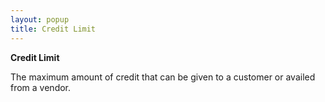 ```yaml
---
layout: popup
title: Credit Limit
---
```



**Credit Limit**


The maximum amount of credit that can be given to a customer or availed from a vendor.
